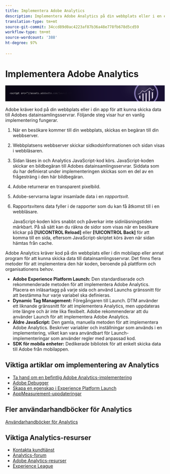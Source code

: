 ```yaml
---
title: Implementera Adobe Analytics
description: Implementera Adobe Analytics på din webbplats eller i en egenskap eller app.
translation-type: tm+mt
source-git-commit: 34ccd89d0ac4223af87b36a48e778fb678d5cd59
workflow-type: tm+mt
source-wordcount: '388'
ht-degree: 97%

---
```



# Implementera Adobe Analytics

![Banderoll](../../assets/doc_banner_implement.png)

Adobe kräver kod på din webbplats eller i din app för att kunna skicka data till Adobes datainsamlingsservrar. Följande steg visar hur en vanlig implementering fungerar.

1. När en besökare kommer till din webbplats, skickas en begäran till din webbserver.
2. Webbplatsens webbserver skickar sidkodsinformationen och sidan visas i webbläsaren.
3. Sidan läses in och Analytics JavaScript-kod körs.
JavaScript-koden skickar en bildbegäran till Adobes datainsamlingsservrar. Siddata som du har definierat under implementeringen skickas som en del av en frågesträng i den här bildbegäran.

4. Adobe returnerar en transparent pixelbild.
5. Adobe-servrarna lagrar insamlade data i en *rapportsvit*.
6. Rapportsvitens data fyller i de rapporter som du kan få åtkomst till i en webbläsare.

   JavaScript-koden körs snabbt och påverkar inte sidinläsningstiden märkbart. På så sätt kan du räkna de sidor som visas när en besökare klickar på **[!UICONTROL Reload]** eller **[!UICONTROL Back]** för att komma till en sida, eftersom JavaScript-skriptet körs även när sidan hämtas från cache.

Adobe Analytics kräver kod på din webbplats eller i din mobilapp eller annat program för att kunna skicka data till datainsamlingsservrar. Det finns flera metoder för att implementera den här koden, beroende på plattform och organisationens behov.

* **Adobe Experience Platform Launch:** Den standardiserade och rekommenderade metoden för att implementera Adobe Analytics. Placera en inläsartagg på varje sida och använd Launchs gränssnitt för att bestämma hur varje variabel ska definieras.
* **Dynamic Tag Management:** Föregångaren till Launch. DTM använder ett liknande gränssnitt för att implementera Analytics, men uppdateras inte längre och är inte lika flexibelt. Adobe rekommenderar att du använder Launch för att implementera Adobe Analytics.
* **Äldre JavaScript:** Den gamla, manuella metoden för att implementera Adobe Analytics. Beskriver variabler och inställningar som används i en implementering, vilket kan vara användbart för Launch-implementeringar som använder regler med anpassad kod.
* **SDK för mobila enheter:** Dedikerade bibliotek för att enkelt skicka data till Adobe från mobilappen.

## Viktiga artiklar om implementering av Analytics

* [Ta hand om en befintlig Adobe Analytics-implementering](/help/implement/prepare/existing-implementation.md)
* [Adobe Debugger](validate/debugger.md)
* [Skapa en egenskap i Experience Platform Launch](launch/create-analytics-property.md)
* [AppMeasurement-uppdateringar](appmeasurement-updates.md)

## Fler användarhandböcker för Analytics

[Användarhandböcker för Analytics](/help/landing/home.md)

## Viktiga Analytics-resurser

* [Kontakta kundtjänst](https://helpx.adobe.com/se/contact/enterprise-support.ec.html)
* [Analytics-forum](https://forums.adobe.com/community/experience-cloud/analytics-cloud/analytics)
* [Adobe Analytics-resurser](https://forums.adobe.com/message/10660755)
* [Experience League](https://landing.adobe.com/experience-league/)
